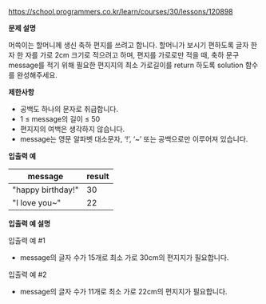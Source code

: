 https://school.programmers.co.kr/learn/courses/30/lessons/120898

**문제 설명**

머쓱이는 할머니께 생신 축하 편지를 쓰려고 합니다. 할머니가 보시기 편하도록 글자 한 자 한 자를 가로 2cm 크기로 적으려고 하며, 편지를 가로로만 적을 때, 축하 문구 message를 적기 위해 필요한 편지지의 최소 가로길이를 return 하도록 solution 함수를 완성해주세요.

**제한사항**

- 공백도 하나의 문자로 취급합니다.
- 1 ≤ message의 길이 ≤ 50
- 편지지의 여백은 생각하지 않습니다.
- message는 영문 알파벳 대소문자, ‘!’, ‘~’ 또는 공백으로만 이루어져 있습니다.

**입출력 예**

| message           | 	result |
|-------------------|---------|
| "happy birthday!" | 	30     |
| "I love you~"     | 	22     |

**입출력 예 설명**

입출력 예 #1

- message의 글자 수가 15개로 최소 가로 30cm의 편지지가 필요합니다.

입출력 예 #2

- message의 글자 수가 11개로 최소 가로 22cm의 편지지가 필요합니다.